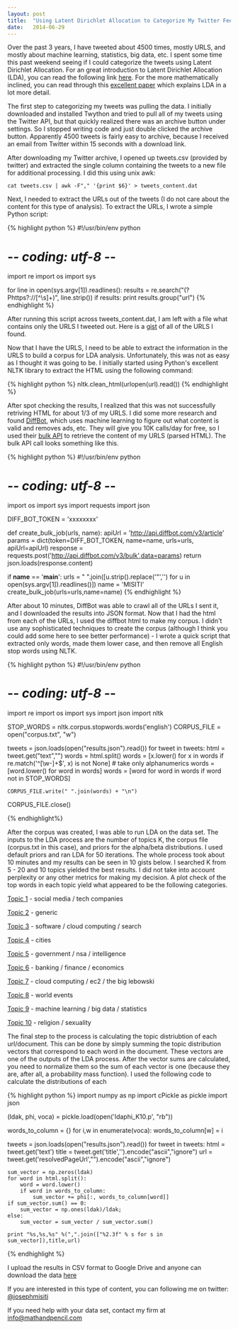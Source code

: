 ```yaml
---
layout: post
title:  "Using Latent Dirichlet Allocation to Categorize My Twitter Feed"
date:   2014-06-29
---
```


Over the past 3 years, I have tweeted about  4500 times, mostly URLS, and mostly about machine learning, statistics, big data, etc. I spent some time this past weekend seeing if I could categorize the tweets using Latent Dirichlet Allocation. For an great introduction to Latent Dirichlet Allocation (LDA), you can read the following link  [here](http://blog.echen.me/2011/08/22/introduction-to-latent-dirichlet-allocation/). For the more mathematically inclined, you can read through this [excellent paper](http://www.semanticsearchart.com/downloads/UWEETR-2010-0006.pdf) which explains LDA in a lot more detail.

The first step to categorizing my tweets was pulling the data. I initially downloaded and installed Twython and tried to pull all of my tweets using the Twitter API, but that quickly realized there was an archive button under settings. So I stopped writing code and just double clicked the archive button. Apparently 4500 tweets is fairly easy to archive, because I received an email from Twitter within 15 seconds with a download link.

After downloading my Twitter archive, I opened up tweets.csv (provided by twitter) and extracted the single column containing the tweets to a new file for additional processing. I did this using unix awk:

```
cat tweets.csv | awk -F"," '{print $6}' > tweets_content.dat
```

Next, I needed to extract the URLs out of the tweets (I do not care about the content for this type of analysis). To extract the URLs, I wrote a simple Python script:

{% highlight python %}
#!/usr/bin/env python
# -*- coding: utf-8 -*-

import re
import os
import sys

for line in open(sys.argv[1]).readlines():
	results = re.search("(?P<url>https?://[^\s]+)", line.strip())
	if results:
		print results.group("url")
{% endhighlight %}


After running this script across tweets_content.dat, I am left with a file what contains only the URLS I tweeted out. Here is a [gist](https://gist.github.com/josephmisiti/782f8433b393069dfe4c) of all of the URLS I found. 

Now that I have the URLS, I need to be able to extract the information in the URLS to build a corpus for LDA analysis. Unfortunately, this was not as easy as I thought it was going to be. I initially started using Python's excellent NLTK library to extract the HTML using the following command:

{% highlight python %}
nltk.clean_html(urlopen(url).read())
{% endhighlight %}

After spot checking the results, I realized that this was not successfully retriving HTML for about 1/3 of my URLS.  I did some more research and found [DiffBot](https://www.diffbot.com/), which uses machine learning to figure out what content is valid and removes ads, etc. They will give you 10K calls/day for free, so I used their [bulk API](http://diffbot.com/dev/docs/bulk/) to retrieve the content of my URLS (parsed HTML). The bulk API call looks something like this.

{% highlight python %}
#!/usr/bin/env python
# -*- coding: utf-8 -*-

import os
import sys
import requests
import json

DIFF_BOT_TOKEN = 'xxxxxxxx'

def create_bulk_job(urls, name):
	apiUrl = 'http://api.diffbot.com/v3/article'
	params = dict(token=DIFF_BOT_TOKEN, name=name, urls=urls, apiUrl=apiUrl)
	response = requests.post('http://api.diffbot.com/v3/bulk',data=params)
	return json.loads(response.content)
	
if __name__ == '__main__':
	urls = " ".join([u.strip().replace('"','') for u in open(sys.argv[1]).readlines()])
	name = 'MISITI'
	create_bulk_job(urls=urls,name=name)
{% endhighlight %}

After about 10 minutes, DiffBot was able to crawl all of the URLs I sent it, and I downloaded the results into JSON format. Now that I had the html from each of the URLs, I used the diffbot html to make my corpus. I didn't use any sophisticated techniques to create the corpus (although I think you could add some here to see better performance) - I wrote a quick script that extracted only words, made them lower case, and then remove all English stop words using NLTK.

{% highlight python %}
#!/usr/bin/env python
# -*- coding: utf-8 -*-

import re
import os
import sys
import json
import nltk

STOP_WORDS = nltk.corpus.stopwords.words('english')
CORPUS_FILE = open("corpus.txt", "w")

tweets = json.loads(open("results.json").read())
for tweet in tweets:
	html = tweet.get("text","")
	words = html.split()
	words = [x.lower() for x in words if re.match('^[\w-]+$', x) is not None] # take only alphanumerics
	words = [word.lower() for word in words]
	words = [word for word in words if word not in STOP_WORDS]
	
	CORPUS_FILE.write(" ".join(words) + "\n")
	
CORPUS_FILE.close()

{% endhighlight%}

After the corpus was created, I was able to run LDA on the data set. The inputs to the LDA process are the number of topics K, the corpus file (corpus.txt in this case), and priors for the alpha/beta distributions. I used default priors and ran LDA for 50 iterations. The whole process took about 10 minutes and my results can be seen in 10 gists below. I searched K from 5 - 20 and 10 topics yielded the best results. I did not take into account perplexity or any other metrics for making my decision. A plot check of the top words in each topic yield what appeared to be the following categories.

[Topic 1](https://gist.github.com/josephmisiti/3ed68c02d3d6877a3097) - social media / tech companies

[Topic 2](https://gist.github.com/josephmisiti/2a7a6f58f0b4e1dbdb43) - generic

[Topic 3](https://gist.github.com/josephmisiti/daebfd66d913dc426ec8) - software / cloud computing / search

[Topic 4](https://gist.github.com/josephmisiti/45b31c52167af8c37735) - cities

[Topic 5](https://gist.github.com/josephmisiti/061042ecd684b1831e32) - government / nsa  / intelligence

[Topic 6](https://gist.github.com/josephmisiti/b4a8e97dd2cc09d0d367) - banking / finance / economics

[Topic 7](https://gist.github.com/josephmisiti/037141fdf95c887cf6a0) - cloud computing / ec2 / the big lebowski

[Topic 8](https://gist.github.com/josephmisiti/dc94723022d4e5630f7c) - world events

[Topic 9](https://gist.github.com/josephmisiti/8be39c0b6fd4a353a80e) - machine learning / big data / statistics

[Topic 10](https://gist.github.com/josephmisiti/50915dda4f745c572905) - religion / sexuality

The final step to the process is calculating the topic distriubtion of each url/document. This can be done by simply summing the topic distribution vectors that correspond to each word in the document. These vectors are one of the outputs of the LDA process. After the vector sums are calculated, you need to normalize them so the sum of each vector is one (because they are, after all, a probability mass function). I used the following code to calculate the distributions of each 

{% highlight python %}
import numpy as np
import cPickle as pickle
import json

(ldak, phi, voca) = pickle.load(open('ldaphi_K10.p', "rb"))

words_to_column = {}
for i,w in enumerate(voca):
	words_to_column[w] = i
		
tweets = json.loads(open("results.json").read())
for tweet in tweets:
	html = tweet.get('text')
	title = tweet.get('title','').encode("ascii","ignore")
	url = tweet.get('resolvedPageUrl',"").encode("ascii","ignore")
	
	sum_vector = np.zeros(ldak)
	for word in html.split():
		word = word.lower()
		if word in words_to_column:
			sum_vector += phi[:, words_to_column[word]]
	if sum_vector.sum() == 0: 
		sum_vector = np.ones(ldak)/ldak;
	else: 
		sum_vector = sum_vector / sum_vector.sum()
		
	print "%s,%s,%s" %(",".join(["%2.3f" % s for s in sum_vector]),title,url)	
	
{% endhighlight %}

I upload the results in CSV format to Google Drive and anyone can download the data [here](https://docs.google.com/spreadsheets/d/1iwvCYeEEOF-4BtLf7gKUAA638fyftdlcgETpZeRYcP8/edit?usp=sharing)

If you are interested in this type of content, you can following me on twitter: [@josephmisiti](https://www.twitter.com/josephmisiti)

If you need help with your data set, contact my firm at info@mathandpencil.com